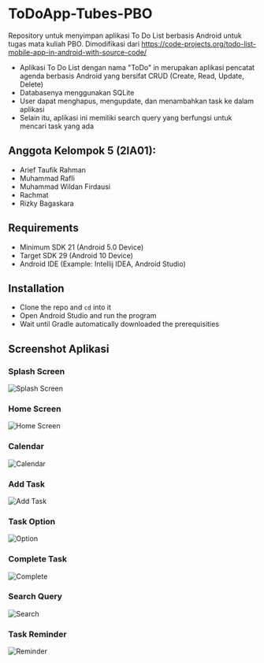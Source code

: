 # ToDoApp-Tubes-PBO
Repository untuk menyimpan aplikasi To Do List berbasis Android untuk 
tugas mata kuliah PBO. Dimodifikasi dari https://code-projects.org/todo-list-mobile-app-in-android-with-source-code/

- Aplikasi To Do List dengan nama "ToDo" in merupakan aplikasi pencatat agenda berbasis Android yang bersifat CRUD (Create, Read, Update, Delete)
- Databasenya menggunakan SQLite
- User dapat menghapus, mengupdate, dan menambahkan task ke dalam aplikasi
- Selain itu, aplikasi ini memiliki search query yang berfungsi untuk mencari task yang ada 

## Anggota Kelompok 5 (2IA01):

  - Arief Taufik Rahman
  - Muhammad Rafli
  - Muhammad Wildan Firdausi
  - Rachmat
  - Rizky Bagaskara

## Requirements
  - Minimum SDK 21 (Android 5.0 Device)
  - Target SDK 29 (Android 10 Device)
  - Android IDE (Example: Intellij IDEA, Android Studio)

## Installation
  - Clone the repo and `cd` into it
  - Open Android Studio and run the program
  - Wait until Gradle automatically downloaded the prerequisities

## Screenshot Aplikasi 
### **Splash Screen** 
![Splash Screen](https://github.com/rzkybagaskara/ToDoApp-Tubes-PBO/blob/main/ScreenShots/SplashScreen.png?raw=true)

### **Home Screen** 
![Home Screen](https://github.com/rzkybagaskara/ToDoApp-Tubes-PBO/blob/main/ScreenShots/HomeScreen.png?raw=true)

### **Calendar**
![Calendar](https://github.com/rzkybagaskara/ToDoApp-Tubes-PBO/blob/main/ScreenShots/Calendar.png?raw=true)

### **Add Task**
![Add Task](https://github.com/rzkybagaskara/ToDoApp-Tubes-PBO/blob/main/ScreenShots/AddTask.png?raw=true)

### **Task Option**
![Option](https://github.com/rzkybagaskara/ToDoApp-Tubes-PBO/blob/main/ScreenShots/Option.png?raw=true)

### **Complete Task**
![Complete](https://github.com/rzkybagaskara/ToDoApp-Tubes-PBO/blob/main/ScreenShots/CompleteTask.png?raw=true)

### **Search Query**
![Search](https://github.com/rzkybagaskara/ToDoApp-Tubes-PBO/blob/main/ScreenShots/SearchQuery.png?raw=true)

### **Task Reminder**
![Reminder](https://github.com/rzkybagaskara/ToDoApp-Tubes-PBO/blob/main/ScreenShots/Reminder.png?raw=true)
